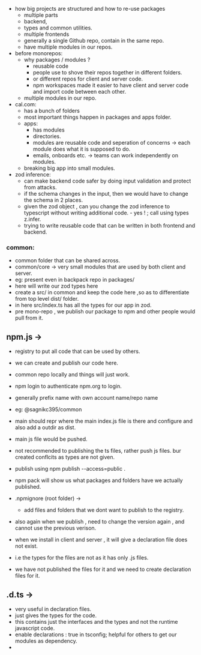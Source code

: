 
- how big projects are structured and how to re-use packages
	- multiple parts
	- backend,
	- types and common utilities.
	- multiple frontends
	- generally a single Github repo, contain in the same repo.
	- have multiple modules in our repos.
- before monorepos:
	- why packages / modules ?
		- reusable code
		- people use to shove their repos together in different folders.
		- or different repos for client and server code.
		- npm workspaces made it easier to have client and server code and import code between each other.
	- multiple modules in our repo.
- cal.com:
	- has a bunch of folders 
	- most important things happen in packages and apps folder.
	- apps:
		- has modules 
		- directories.
		- modules are reusable code and seperation of concerns -> each module does what it is supposed to do.
		- emails, onboards etc. -> teams can work independently on modules.
	- breaking big app into small modules.
- zod inference:
	- can make backend code safer by doing input validation and protect from attacks.
	- if the schema changes in the input, then we would have to change the schema in 2 places.
	- given the zod object , can you change the zod inference to typescript without writing additional code.
			- yes ! ; call using types z.infer.
	- trying to write reusable code that can be written in both frontend and backend.
### common:
- common folder that can be shared across.
- common/core -> very small modules that are used by both client and server.
- eg: present even in backpack repo in packages/
- here will write our zod types here 
- create a src/ in common and keep the code here ,so as to differentiate from top level dist/ folder.
- in here src/index.ts has all the types for our app in zod.
- pre mono-repo , we publish our package to npm and other people would pull from it.

## npm.js ->
- registry to put all code that can be used by others.
- we can create and publish our code here.
- common repo locally and things will just work. 
- npm login to authenticate npm.org to login.
- generally prefix name with own account name/repo name
- eg: @sagnikc395/common 
- main should repr where the main index.js file is there and configure and also add a outdir as dist.
- main js file would be pushed.
- not recommended to publishing the ts files, rather push js files. bur created conflcits as types are not given.
- publish using npm publish --access=public .
- npm pack will show us what packages and folders have we actually published.
- .npmignore (root folder) ->
	- add files and folders that we dont want to publish to the registry.
- also again when we publish , need to change the version again , and cannot use the previous verison.

- when we install in client and server , it will give a declaration file does not exist.
- i.e the types for the files are not as it has only .js files.
- we have not published the files for it and we need to create declaration files for it.
## .d.ts ->
- very useful in declaration files.
- just gives the types for the code.
- this contains just the interfaces and the types and not the runtime javascript code.
- enable declarations : true in tsconfig; helpful for others to get our modules as dependency.
- 